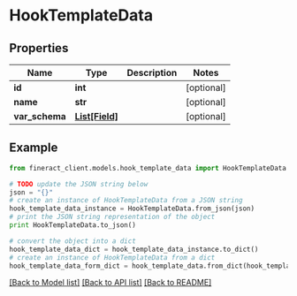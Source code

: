# HookTemplateData


## Properties

Name | Type | Description | Notes
------------ | ------------- | ------------- | -------------
**id** | **int** |  | [optional] 
**name** | **str** |  | [optional] 
**var_schema** | [**List[Field]**](Field.md) |  | [optional] 

## Example

```python
from fineract_client.models.hook_template_data import HookTemplateData

# TODO update the JSON string below
json = "{}"
# create an instance of HookTemplateData from a JSON string
hook_template_data_instance = HookTemplateData.from_json(json)
# print the JSON string representation of the object
print HookTemplateData.to_json()

# convert the object into a dict
hook_template_data_dict = hook_template_data_instance.to_dict()
# create an instance of HookTemplateData from a dict
hook_template_data_form_dict = hook_template_data.from_dict(hook_template_data_dict)
```
[[Back to Model list]](../README.md#documentation-for-models) [[Back to API list]](../README.md#documentation-for-api-endpoints) [[Back to README]](../README.md)


